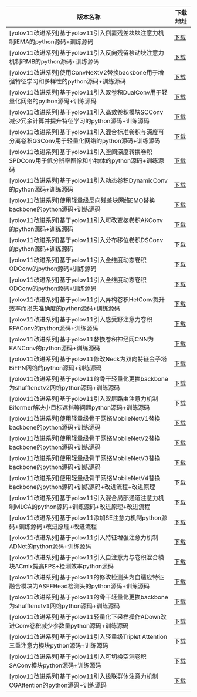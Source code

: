 <table>
<thead><tr><th>版本名称</th><th>下载地址</th></tr></thead>
<tbody>
<tr><td>[yolov11改进系列]基于yolov11引入倒置残差块块注意力机制iEMA的python源码+训练源码</td><td><a href="https://mbd.pub/o/bread/YZWTm5tpbA==">下载</a></td></tr>
<tr><td>[yolov11改进系列]基于yolov11引入反向残留移动块注意力机制iRMB的python源码+训练源码</td><td><a href="https://mbd.pub/o/bread/YZWTm5pwZg==">下载</a></td></tr>
<tr><td>[yolov11改进系列]使用ConvNeXtV2替换backbone用于增强特征学习和多样性的python源码+训练源码</td><td><a href="https://mbd.pub/o/bread/YZWTm5puZw==">下载</a></td></tr>
<tr><td>[yolov11改进系列]基于yolov11引入双卷积DualConv用于轻量化网络的python源码+训练源码</td><td><a href="https://mbd.pub/o/bread/YZWTm5puZA==">下载</a></td></tr>
<tr><td>[yolov11改进系列]基于yolov11引入高效卷积模块SCConv减少冗余计算并提升特征学习的python源码+训练源码</td><td><a href="https://mbd.pub/o/bread/YZWTm5dsZg==">下载</a></td></tr>
<tr><td>[yolov11改进系列]基于yolov11引入混合标准卷积与深度可分离卷积GSConv用于轻量化网络的python源码+训练源码</td><td><a href="https://mbd.pub/o/bread/YZWTm5Zyag==">下载</a></td></tr>
<tr><td>[yolov11改进系列]基于yolov11引入空间深度转换卷积SPDConv用于低分辨率图像和小物体的python源码+训练源码</td><td><a href="https://mbd.pub/o/bread/YZWTm5ZqaA==">下载</a></td></tr>
<tr><td>[yolov11改进系列]基于yolov11引入动态卷积DynamicConv的python源码+训练源码</td><td><a href="https://mbd.pub/o/bread/YZWTmp9yaA==">下载</a></td></tr>
<tr><td>[yolov11改进系列]使用轻量级反向残差块网络EMO替换backbone的python源码+训练源码</td><td><a href="https://mbd.pub/o/bread/YZWTmp9tZg==">下载</a></td></tr>
<tr><td>[yolov11改进系列]基于yolov11引入可改变核卷积AKConv的python源码+训练源码</td><td><a href="https://mbd.pub/o/bread/YZWTmZ1uaQ==">下载</a></td></tr>
<tr><td>[yolov11改进系列]基于yolov11引入分布移位卷积DSConv的python源码+训练源码</td><td><a href="https://mbd.pub/o/bread/YZWTmZtrbQ==">下载</a></td></tr>
<tr><td>[yolov11改进系列]基于yolov11引入全维度动态卷积ODConv的python源码+训练源码</td><td><a href="https://mbd.pub/o/bread/YZWTmZtqaw==">下载</a></td></tr>
<tr><td>[yolov11改进系列]基于yolov11引入全维度动态卷积ODConv的python源码+训练源码</td><td><a href="https://mbd.pub/o/bread/YZWTmZtqag==">下载</a></td></tr>
<tr><td>[yolov11改进系列]基于yolov11引入异构卷积HetConv提升效率而损失准确度的python源码+训练源码</td><td><a href="https://mbd.pub/o/bread/YZWTmZppag==">下载</a></td></tr>
<tr><td>[yolov11改进系列]基于yolov11引入感受野注意力卷积RFAConv的python源码+训练源码</td><td><a href="https://mbd.pub/o/bread/YZWTmZlrZQ==">下载</a></td></tr>
<tr><td>[yolov11改进系列]基于yolov11替换卷积神经网CNN为KANConv的python源码+训练源码</td><td><a href="https://mbd.pub/o/bread/YZWTmZdpbQ==">下载</a></td></tr>
<tr><td>[yolov11改进系列]基于yolov11修改Neck为双向特征金子塔BiFPN网络的python源码+训练源码</td><td><a href="https://mbd.pub/o/bread/YZWTmJ9xag==">下载</a></td></tr>
<tr><td>[yolov11改进系列]基于yolov11的骨干轻量化更换backbone为shufflenetv2网络python源码+训练源码</td><td><a href="https://mbd.pub/o/bread/YZWTmJ1saA==">下载</a></td></tr>
<tr><td>[yolov11改进系列]基于yolov11引入双层路由注意力机制Biformer解决小目标遮挡等问题python源码+训练源码</td><td><a href="https://mbd.pub/o/bread/YZWTmJxxbA==">下载</a></td></tr>
<tr><td>[yolov11改进系列]使用轻量级骨干网络MobileNetV1替换backbone的python源码+训练源码</td><td><a href="https://mbd.pub/o/bread/YZWTmJxvZA==">下载</a></td></tr>
<tr><td>[yolov11改进系列]使用轻量级骨干网络MobileNetV2替换backbone的python源码+训练源码</td><td><a href="https://mbd.pub/o/bread/YZWTmJxuaA==">下载</a></td></tr>
<tr><td>[yolov11改进系列]使用轻量级骨干网络MobileNetV3替换backbone的python源码+训练源码</td><td><a href="https://mbd.pub/o/bread/YZWTmJxraQ==">下载</a></td></tr>
<tr><td>[yolov11改进系列]使用轻量级骨干网络MobileNetV4替换backbone的python源码+训练源码+改进流程+改进原理</td><td><a href="https://mbd.pub/o/bread/YZWTmJtyZg==">下载</a></td></tr>
<tr><td>[yolov11改进系列]基于yolov11引入混合局部通道注意力机制MLCA的python源码+训练源码+改进原理+改进流程</td><td><a href="https://mbd.pub/o/bread/YZWTmJtuZA==">下载</a></td></tr>
<tr><td>[yolov11改进系列]基于yolov11添加SE注意力机制python源码+训练源码+改进原理+改进流程</td><td><a href="https://mbd.pub/o/bread/YZWTmJpybQ==">下载</a></td></tr>
<tr><td>[yolov11改进系列]基于yolov11引入特征增强注意力机制ADNet的python源码+训练源码</td><td><a href="https://mbd.pub/o/bread/YZWTmJ9qZQ==">下载</a></td></tr>
<tr><td>[yolov11改进系列]基于yolov11引入自注意力与卷积混合模块ACmix提高FPS+检测效率python源码</td><td><a href="https://mbd.pub/o/bread/YZWTmJ9pbQ==">下载</a></td></tr>
<tr><td>[yolov11改进系列]基于yolov11的修改检测头为自适应特征融合模块为ASFFHead检测头的python源码+训练源码</td><td><a href="https://mbd.pub/o/bread/YZWTmJ9paA==">下载</a></td></tr>
<tr><td>[yolov11改进系列]基于yolov11的骨干轻量化更换backbone为shufflenetv1网络python源码+训练源码</td><td><a href="https://mbd.pub/o/bread/YZWTmJ5pag==">下载</a></td></tr>
<tr><td>[yolov11改进系列]基于yolov11轻量化下采样操作ADown改进Conv卷积减少参数量python源码+训练源码</td><td><a href="https://mbd.pub/o/bread/YZWTmJ9raA==">下载</a></td></tr>
<tr><td>[yolov11改进系列]基于yolov11引入轻量级Triplet Attention三重注意力模块python源码+训练源码</td><td><a href="https://mbd.pub/o/bread/YZWTmJ9tZg==">下载</a></td></tr>
<tr><td>[yolov11改进系列]基于yolov11引入可切换空洞卷积SAConv模块python源码+训练源码</td><td><a href="https://mbd.pub/o/bread/YZWTmJ9taA==">下载</a></td></tr>
<tr><td>[yolov11改进系列]基于yolov11引入级联群体注意力机制CGAttention的python源码+训练源码</td><td><a href="https://mbd.pub/o/bread/YZWTmJ9vaA==">下载</a></td></tr>
</tbody>
</table>
